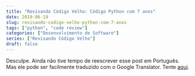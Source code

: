 ```yaml
---
title: "Revisando Código Velho: Código Python com 7 anos"
date: 2019-06-19
slug: revisando-codigo-velho-python-com-7-anos
tags: ["python", "code review"]
categories: ["Desenvolvimento de Software"]
series: ["Revisando Código Velho"]
draft: false
---
```


Desculpe. Ainda não tive tempo de reescrever esse post em Português. Mas ele pode ser facilmente traduzido com o Google Translator. Tente [aqui](https://translate.google.com/translate?sl=en&tl=pt&u=https%3A%2F%2Fluizdepra.dev%2Fen%2Fposts%2Freviewing-old-code-7yo-python-code%2F).
